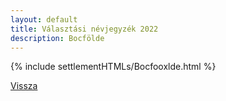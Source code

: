 ```yaml
---
layout: default
title: Választási névjegyzék 2022
description: Bocfölde
---
```


{% include settlementHTMLs/Bocfooxlde.html %}

[Vissza](./)